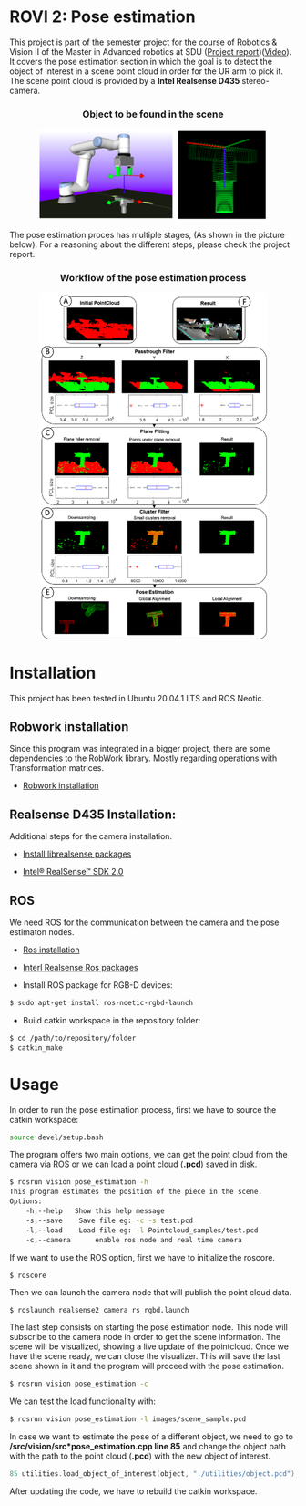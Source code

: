 # ROVI 2: Pose estimation
This project is part of the semester project for the course of Robotics & Vision II of the Master in Advanced robotics at SDU ([Project report](https://drive.google.com/file/d/15sxckOLWULKDiB0q91TWExsH8m44Zkem/view?usp=sharing))([Video](https://www.youtube.com/watch?v=yFpsWwgW0GU)). It covers the pose estimation section in which the goal is to detect the object of interest in a scene point cloud in order for the UR arm to pick it. The scene point cloud is provided by a **Intel Realsense D435** stereo-camera. 

<h3 align="center">Object to be found in the scene</h3>
<p align="center">
    <img src="images/object_of_interes.png" width="400">
  </a>
</p>


The pose estimation proces has multiple stages, (As shown in the picture below). For a reasoning about the different steps, please check the project report.
<h3 align="center">Workflow of the pose estimation process</h3>
<p align="center">
    <img src="images/visionworkflow.png" width="400">
  </a>
</p>


# Installation
This project has been tested in Ubuntu 20.04.1 LTS and ROS Neotic. 
## Robwork installation
Since this program was integrated in a bigger project, there are some dependencies to the RobWork library. Mostly regarding operations with Transformation matrices. 
* [Robwork installation](https://www.robwork.dk/installation/)

## Realsense D435 Installation:
Additional steps for the camera installation.

* [Install librealsense packages](https://github.com/IntelRealSense/librealsense/blob/master/doc/distribution_linux.md)
	
* [Intel® RealSense™ SDK 2.0](https://github.com/IntelRealSense/librealsense/blob/master/doc/installation.md)

## ROS
We need ROS for the communication between the camera and the pose estimaton nodes.
* [Ros installation](https://wiki.ros.org/Installation/Ubuntu)

* [Interl Realsense Ros packages](https://github.com/IntelRealSense/realsense-ros)

* Install ROS package for RGB-D devices:
```bash
$ sudo apt-get install ros-noetic-rgbd-launch 
```

* Build catkin workspace in the repository folder:
```sh
$ cd /path/to/repository/folder
$ catkin_make 
```

# Usage
In order to run the pose estimation process, first we have to source the catkin workspace:
```bash
source devel/setup.bash 
```
The program offers two main options, we can get the point cloud from the camera via ROS or we can load a point cloud (**.pcd**) saved in disk.
```bash
$ rosrun vision pose_estimation -h
This program estimates the position of the piece in the scene.
Options:
	-h,--help 	Show this help message
	-s,--save 	 Save file eg: -c -s test.pcd
	-l,--load 	 Load file eg: -l Pointcloud_samples/test.pcd
	-c,--camera 	 enable ros node and real time camera 
```
If we want to use the ROS option, first we have to initialize the roscore.
```sh
$ roscore
```
Then we can launch the camera node that will publish the point cloud data.
```
$ roslaunch realsense2_camera rs_rgbd.launch 
```
The last step consists on starting the pose estimation node. This node will subscribe to the camera node in order to get the scene information. The scene will be visualized, showing a live update of the pointcloud. Once we have the scene ready, we can close the visualizer. This will save the last scene shown in it and the program will proceed with the pose estimation.
```sh
$ rosrun vision pose_estimation -c
```

We can test the load functionality with:

```sh
$ rosrun vision pose_estimation -l images/scene_sample.pcd
```

In case we want to estimate the pose of a different object, we need to go to **/src/vision/src*pose_estimation.cpp line 85** and change the object path with the path to the point cloud (**.pcd**) with the new object of interest.

```c++
85 utilities.load_object_of_interest(object, "./utilities/object.pcd");
```

After updating the code, we have to rebuild the catkin workspace.
